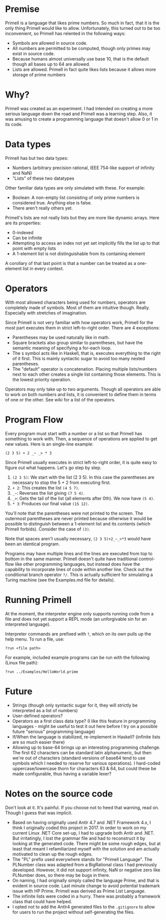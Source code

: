 # Premise

Primell is a language that likes prime numbers. So much in fact, that it is the only thing Primell would like to allow. Unfortunately, this turned out to be too inconvenient, so Primell has relented in the following ways:

 - Symbols are allowed in source code.
 - All numbers are permitted to be computed, though only primes may exist in source code.
 - Because humans almost universally use base 10, that is the default though all bases up to 64 are allowed.
 - Lists are allowed. Primell in fact quite likes lists because it allows more storage of prime numbers

# Why? 

Primell was created as an experiment. I had intended on creating a more serious language down the road and Primell was a learning step. Also, it was amusing to create a programming language that doesn't allow 0 or 1 in its code.

# Data types

Primell has but two data types:

- Numbers (arbitrary precision rational, IEEE 754-like support of infinity and NaN)
- "Lists" of these two datatypes
	
Other familiar data types are only simulated with these. For example:

- Boolean: A non-empty list consisting of only prime numbers is considered true. Anything else is false.
- There aren't really others yet.

Primell's lists are not really lists but they are more like dynamic arrays. Here are its properties:

- 0-indexed
- Can be infinite
- Attempting to access an index not yet set implicitly fills the list up to that point with empty lists
- A 1-element list is not distinguishable from its containing element

A corollary of that last point is that a number can be treated as a one-element list in every context.

# Operators

With most allowed characters being used for numbers, operators are completely made of symbols. Most of them are intuitive though. Really. Especially with stretches of imagination.

Since Primell is not very familiar with how operators work, Primell for the most part executes them in strict left-to-right order. There are 4 exceptions: 

- Parentheses may be used naturally like in math.
- Square brackets also group similar to parentheses, but have the semantic meaning of specifying a for-each loop.
- The `$` symbol acts like in Haskell, that is, executes everything to the right of it first. This is mainly syntactic sugar to avoid too many nested parentheses.
- The "default" operator is concatenation. Placing multiple lists/numbers next to each other creates a single list containing those elements. This is the lowest priority operation.

Operators may only take up to two arguments. Though all operators are able to work on both numbers and lists, it is convenient to define them in terms of one or the other. See wiki for a list of the operators.

# Program Flow #

Every program must start with a number or a list so that Primell has something to work with. Then, a sequence of operations are applied to get new values. Here is an single-line example:

    (2 3 5) + 2 _~ _> * 3 

Since Primell usually executes in strict left-to-right order, it is quite easy to figure out what happens. Let's go step by step.

 1. `(2 3 5)`: We start with the list (2 3 5). In this case the parentheses are necessary to stop the 5 + 2 from executing first.
 2. `+ 2`: This creates the list `(4 5 7)`.
 3. `_~`: Reverses the list giving `(7 5 4)`.
 4. `_>`: Gets the tail of the list (all elements after 0th). We now have `(5 4)`.
 5. `* 3`: Produces our final value `(15 12)`.

You'll note that the parentheses were not printed to the screen. The outermost parentheses are never printed because otherwise it would be possible to distinguish between a 1-element list and its contents (which Primell forbids). Consider the case of `(3)`.

Note that spaces aren't usually necessary, `(2 3 5)+2_~_>*3` would have been an identical program.

Programs may have multiple lines and the lines are executed from top to bottom in the same manner. Primell doesn't quite have traditional control-flow like other programming languages, but instead does have the capability to incorporate lines of code within another line. Check out the conditional branch operator `?/`. This is actually sufficient for simulating a Turing machine (see the Examples.md file for details).

# Running Primell #

At the moment, the interpreter engine only supports running code from a file and does not yet support a REPL mode (an unforgivable sin for an interpreted language).

Interpreter commands are prefixed with `?`, which on its own pulls up the help menu. To run a file, use:

    ?run <file path>

For example, included example programs can be run with the following (Linux file path):

    ?run ../Examples/HelloWorld.prime

# Future #

 - Strings (though only syntactic sugar for it, they will strictly be interpreted as a list of numbers)
 - User-defined operators?
 - Operators as a first class data type? (I like this feature in programming languages - might be useful to test it out here before I try on a possible future "serious" programming language)
 - If/When the language is stabilized, re-implement in Haskell? (infinite lists are so much easier there)
 - Allowing up to base-64 brings up an interesting programming challenge. The first 62 characters can be standard latin alphanumeric, but then we're out of characters (standard versions of base64 tend to use symbols which I needed to reserve for various operations). I hard-coded uppercase/lowercase thorn for characters 63 & 64, but could these be made configurable, thus having a variable lexer?

# Notes on the source code #

Don't look at it. It's painful. If you choose not to heed that warning, read on. Though I guess that was implicit.

- Based on having originally used Antlr 4.7 and .NET Framework 4.x, I think I originally coded this project in 2017. In order to work on my current Linux .NET Core set-up, I had to upgrade both Antlr and .NET. But irritatingly, I lost the grammar file and had to reconstruct it by looking at the generated code. There might be some rough edges, but at least that meant I refamiliarized myself with the solution and am actually motivated to clean up the rough edges.
- The "PL" prefix used everywhere stands for "Primell Language". The PLNumber class was adapted from a BigRational class I had previously developed. However, it did not support infinity, NaN or negative zero like PLNumber does, so there may be bugs in there.
- On naming, I had originally simply called the language Prime, and that is evident in source code. Last minute change to avoid potential trademark issue with HP Prime. Primell was derived as Prime List Language.
- The infinite lists were coded in a hurry. There was probably a framework class that could have helped.
- I opted not to add the Antlr4 generated files to the `.gitignore` to allow for users to run the project without self-generating the files.
